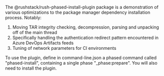 The @rushstack/rush-phased-install-plugin package is a demonstration of various optimizations to the package manager dependency installation process.
Notably:
1. Moving TAR integrity checking, decompression, parsing and unpacking off of the main thread
1. Specifically handling the authentication redirect pattern encountered in Azure DevOps Artifacts feeds
1. Tuning of network parameters for CI environments

To use the plugin, define in command-line.json a phased command called "phased-install", containing a single phase "_phase:prepare".
You will also need to install the plugin.